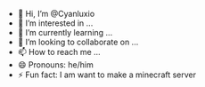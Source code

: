 - 👋 Hi, I’m @Cyanluxio
- 👀 I’m interested in ...
- 🌱 I’m currently learning ...
- 💞️ I’m looking to collaborate on ...
- 📫 How to reach me ...
- 😄 Pronouns: he/him
- ⚡ Fun fact: I am want to make a minecraft server

<!---
Cyanluxio/Cyanluxio is a ✨ special ✨ repository because its `README.md` (this file) appears on your GitHub profile.
You can click the Preview link to take a look at your changes.
--->
